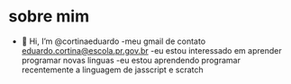 # sobre mim


- 👋 Hi, I’m @cortinaeduardo
-meu gmail de contato eduardo.cortina@escola.pr.gov.br
-eu estou interessado em aprender programar novas linguas
-eu estou aprendendo programar recentemente a linguagem de jasscript e scratch




